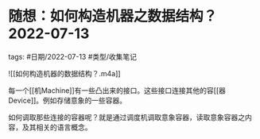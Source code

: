 # 随想：如何构造机器之数据结构？2022-07-13


tags: #日期/2022-07-13 #类型/收集笔记 




![[如何构造机器的数据结构？.m4a]]

每一个[[机Machine]]有一些凸出来的接口。这些接口连接其他的容[[器Device]]。例如存储意象的一些容器。

如何调取那些连接的容器呢？就是通过调度机调取意象容器，读取意象容器之内容，及其相关的语言概念。

